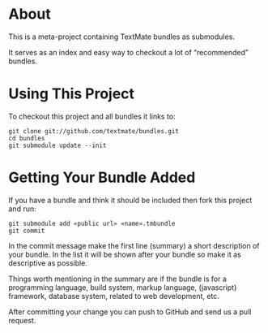 # About

This is a meta-project containing TextMate bundles as submodules.

It serves as an index and easy way to checkout a lot of “recommended” bundles.

# Using This Project

To checkout this project and all bundles it links to:

	git clone git://github.com/textmate/bundles.git
	cd bundles
	git submodule update --init

# Getting Your Bundle Added

If you have a bundle and think it should be included then fork this project and run:

	git submodule add «public url» «name».tmbundle
	git commit

In the commit message make the first line (summary) a short description of your bundle. In the list it will be shown after your bundle so make it as descriptive as possible.

Things worth mentioning in the summary are if the bundle is for a programming language, build system, markup language, (javascript) framework, database system, related to web development, etc.

After committing your change you can push to GitHub and send us a pull request.
